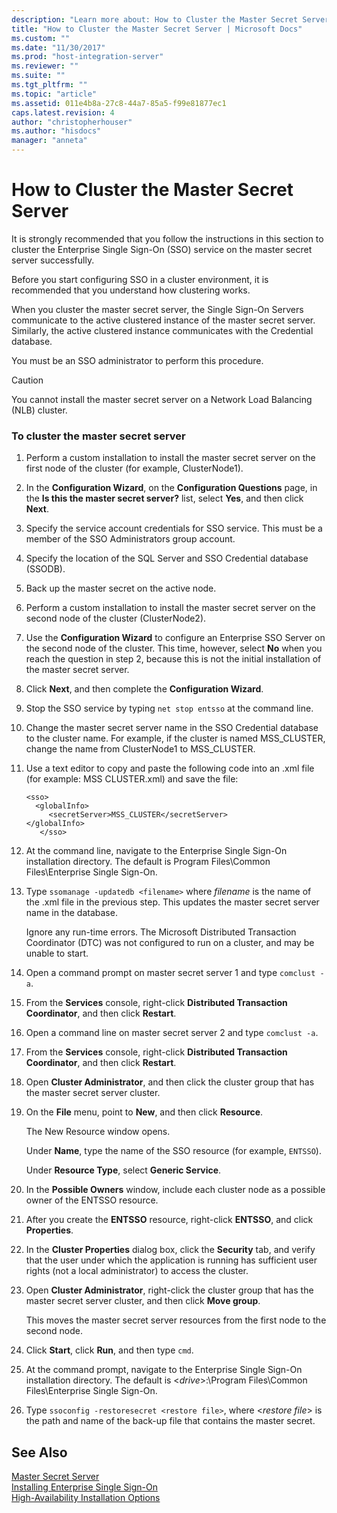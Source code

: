```yaml
---
description: "Learn more about: How to Cluster the Master Secret Server"
title: "How to Cluster the Master Secret Server | Microsoft Docs"
ms.custom: ""
ms.date: "11/30/2017"
ms.prod: "host-integration-server"
ms.reviewer: ""
ms.suite: ""
ms.tgt_pltfrm: ""
ms.topic: "article"
ms.assetid: 011e4b8a-27c8-44a7-85a5-f99e81877ec1
caps.latest.revision: 4
author: "christopherhouser"
ms.author: "hisdocs"
manager: "anneta"
---
```

# How to Cluster the Master Secret Server
It is strongly recommended that you follow the instructions in this section to cluster the Enterprise Single Sign-On (SSO) service on the master secret server successfully.  
  
 Before you start configuring SSO in a cluster environment, it is recommended that you understand how clustering works.
  
 When you cluster the master secret server, the Single Sign-On Servers communicate to the active clustered instance of the master secret server. Similarly, the active clustered instance communicates with the Credential database.  
  
 You must be an SSO administrator to perform this procedure.  
  
> [!CAUTION]
>  You cannot install the master secret server on a Network Load Balancing (NLB) cluster.  
  
### To cluster the master secret server  
  
1.  Perform a custom installation to install the master secret server on the first node of the cluster (for example, ClusterNode1).  
  
2.  In the **Configuration Wizard**, on the **Configuration Questions** page, in the **Is this the master secret server?** list, select **Yes**, and then click **Next**.  
  
3.  Specify the service account credentials for SSO service. This must be a member of the SSO Administrators group account.  
  
4.  Specify the location of the SQL Server and SSO Credential database (SSODB).  
  
5.  Back up the master secret on the active node.  
  
6.  Perform a custom installation to install the master secret server on the second node of the cluster (ClusterNode2).  
  
7.  Use the **Configuration Wizard** to configure an Enterprise SSO Server on the second node of the cluster. This time, however, select **No** when you reach the question in step 2, because this is not the initial installation of the master secret server.  
  
8.  Click **Next**, and then complete the **Configuration Wizard**.  
  
9. Stop the SSO service by typing `net stop entsso` at the command line.  
  
10. Change the master secret server name in the SSO Credential database to the cluster name. For example, if the cluster is named MSS_CLUSTER, change the name from ClusterNode1 to MSS_CLUSTER.  
  
11. Use a text editor to copy and paste the following code into an .xml file (for example: MSS CLUSTER.xml) and save the file:  
  
    ```  
    <sso>  
      <globalInfo>  
         <secretServer>MSS_CLUSTER</secretServer>  
    </globalInfo>  
       </sso>  
    ```  
  
12. At the command line, navigate to the Enterprise Single Sign-On installation directory. The default is Program Files\Common Files\Enterprise Single Sign-On.  
  
13. Type `ssomanage -updatedb <filename>` where *filename* is the name of the .xml file in the previous step. This updates the master secret server name in the database.  
  
     Ignore any run-time errors. The Microsoft Distributed Transaction Coordinator (DTC) was not configured to run on a cluster, and may be unable to start.  
  
14. Open a command prompt on master secret server 1 and type `comclust -a`.  
  
15. From the **Services** console, right-click **Distributed Transaction Coordinator**, and then click **Restart**.  
  
16. Open a command line on master secret server 2 and type `comclust -a`.  
  
17. From the **Services** console, right-click **Distributed Transaction Coordinator**, and then click **Restart**.  
  
18. Open **Cluster Administrator**, and then click the cluster group that has the master secret server cluster.  
  
19. On the **File** menu, point to **New**, and then click **Resource**.  
  
     The New Resource window opens.  
  
     Under **Name**, type the name of the SSO resource (for example, `ENTSSO`).  
  
     Under **Resource Type**, select **Generic Service**.  
  
20. In the **Possible Owners** window, include each cluster node as a possible owner of the ENTSSO resource.  
  
21. After you create the **ENTSSO** resource, right-click **ENTSSO**, and click **Properties**.  
  
22. In the **Cluster Properties** dialog box, click the **Security** tab, and verify that the user under which the application is running has sufficient user rights (not a local administrator) to access the cluster.  
  
23. Open **Cluster Administrator**, right-click the cluster group that has the master secret server cluster, and then click **Move group**.  
  
     This moves the master secret server resources from the first node to the second node.  
  
24. Click **Start**, click **Run**, and then type `cmd`.  
  
25. At the command prompt, navigate to the Enterprise Single Sign-On installation directory. The default is \<*drive*>:\Program Files\Common Files\Enterprise Single Sign-On.  
  
26. Type `ssoconfig -restoresecret <restore file>`, where \<*restore file*> is the path and name of the back-up file that contains the master secret.  
  
## See Also  
 [Master Secret Server](../esso/master-secret-server.md)   
 [Installing Enterprise Single Sign-On](../esso/installing-enterprise-single-sign-on.md)   
 [High-Availability Installation Options](../esso/high-availability-installation-options.md)
